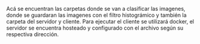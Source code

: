 Acá se encuentran las carpetas donde se van a clasificar las imagenes, donde se guardaran las imagenes con el filtro histográmico y también la carpeta del servidor y cliente.
Para ejecutar el cliente se utilizará docker, el servidor se encuentra hosteado y configurado con el archivo según su respectiva dirección.

